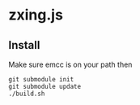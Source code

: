 # zxing.js

## Install

Make sure emcc is on your path then

```
git submodule init
git submodule update
./build.sh
```
